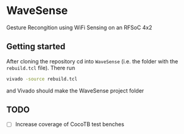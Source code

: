 # WaveSense
Gesture Recongition using WiFi Sensing on an RFSoC 4x2

## Getting started

After cloning the repository cd into `WaveSense` (i.e. the folder with the `rebuild.tcl` file). There run

```bash
vivado -source rebuild.tcl
```

and Vivado should make the WaveSense project folder

## TODO

- [ ] Increase coverage of CocoTB test benches
